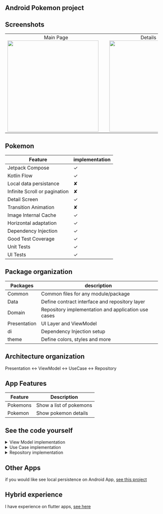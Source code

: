 <!DOCTYPE html>
<html lang="en">
<head>
  <meta charset="UTF-8">
  <meta name="viewport" content="width=device-width, initial-scale=1.0">
</head>
<body>

## Android Pokemon project

## Screenshots

<table>
  <tr>
    <td align="center">
      Main Page
      <br>
      <img src="https://github.com/user-attachments/assets/e25634a6-e317-4ab7-8b15-e5084aba3eff" height="300" style="margin-right: 20px;" />
    </td>
    <td align="center">
      Details Page
      <br>
      <img src="https://github.com/user-attachments/assets/d90805af-676a-4925-bbea-3fd89ac8b932" height="300" />
    </td>
  </tr>
</table>

## Pokemon


| Feature                       | implementation
|-------------------------------|------------------------------
| Jetpack Compose               | ✓
| Kotlin Flow                   | ✓
| Local data persistance        | ✘
| Infinite Scroll or pagination | ✘                            
| Detail Screen                 | ✓                            
| Transition Animation          | ✘                            
| Image Internal Cache          | ✓                            
| Horizontal adaptation         | ✓                            
| Dependency Injection          | ✓                            
| Good Test Coverage            | ✓                            
| Unit Tests                    | ✓                            
| UI Tests                      | ✓                            


## Package organization

| Packages     | description
|--------------|------------------------------
| Common       | Common files for any module/package                            
| Data         | Define contract interface and repository layer                           
| Domain       | Repository implementation and application use cases                  
| Presentation | UI Layer and ViewModel                
| di           | Dependency Injection setup                         
| theme        | Define colors, styles and more                            


## Architecture organization

Presentation <-> ViewModel <-> UseCase <-> Repository

## App Features

| Feature      | Description
|--------------|------------------------------
| Pokemons     | Show a list of pokemons
| Pokemon      | Show pokemon details


## See the code yourself

<details>
  <summary>View Model implementation</summary>

  ```kotlin
@HiltViewModel
class PokemonsViewModel @Inject constructor(
    private val pokemonUseCase: PokemonsUseCase,
) : ViewModel() {
    private val _pokemonsState = MutableStateFlow<PokemonsState>(PokemonsState.Loading)
    internal val pokemonsState = _pokemonsState.asStateFlow()

    init {
        on(PokemonsEvent.StartRequest)
    }

    internal fun on(event: PokemonsEvent) {
        when (event) {
            is PokemonsEvent.StartRequest -> {
                getPokemons()
            }
        }
    }

    private fun getPokemons() {
        pokemonUseCase().onEach { currentResult ->

            when (currentResult) {
                is RequestResource.Success -> {
                    _pokemonsState.value = PokemonsState.Show(currentResult.data!!)
                }
                is RequestResource.Error -> {
                    _pokemonsState.value = PokemonsState.TryAgain(currentResult.message!!)
                }
                is RequestResource.Loading -> {
                    _pokemonsState.value = PokemonsState.Loading
                }
            }
        }.launchIn(viewModelScope)
    }
}
```
</details> 

<details>
  <summary>Use Case implementation</summary>

  ```kotlin
class PokemonsUseCase(
    private val repository: PokemonApiRepository
) {

    operator fun invoke(): Flow<RequestResource<List<Pokemon>>> = flow {
        emit(RequestResource.Loading())

        when (val pokemons = repository.getPokemons()) {
            is ResponseApi.Success -> {
                emit(
                    RequestResource.Success(
                        pokemons.data
                        .filter { it.sprites?.hasPicture() == true }
                        .map { it.copy() })
                )
            }

            is ResponseApi.Error -> {
                emit(RequestResource.Error(pokemons.message))
            }
        }
    }
}
```
</details> 

<details>
  <summary>Repository implementation</summary>

  ```kotlin
internal class PokemonRemoteRepository @Inject constructor(
    private val api: PokemonApi
) : PokemonApiRepository {

    override suspend fun getPokemon(id: String) = try {
        ResponseApi.Success(
            api.getPokemonById(id)
        )
    } catch (e: HttpException) {
        ResponseApi.Error.Http(e.toErrorMessage())
    } catch (e: IOException) {
        ResponseApi.Error.Connection(UiText.Resource(R.string.check_your_internet_connection))
    }
}
```
</details> 

## Other Apps

if you would like see local persistence on Android App, [see this project](https://github.com/CaioHAndradeLima/jetpackComposeAssignment)


## Hybrid experience

I have experience on flutter apps, [see here](https://github.com/CaioHAndradeLima/nasa)


</body>
</html>
